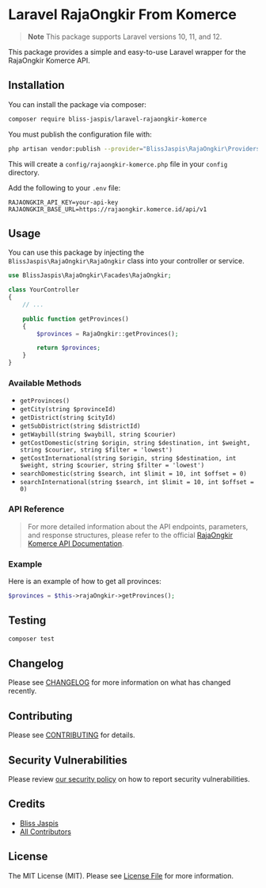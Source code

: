 # Laravel RajaOngkir From Komerce

> **Note**
> This package supports Laravel versions 10, 11, and 12.

This package provides a simple and easy-to-use Laravel wrapper for the RajaOngkir Komerce API.

## Installation

You can install the package via composer:

```bash
composer require bliss-jaspis/laravel-rajaongkir-komerce
```

You must publish the configuration file with:

```bash
php artisan vendor:publish --provider="BlissJaspis\RajaOngkir\Providers\RajaOngkirServiceProvider" --tag="config"
```

This will create a `config/rajaongkir-komerce.php` file in your `config` directory.

Add the following to your `.env` file:

```env
RAJAONGKIR_API_KEY=your-api-key
RAJAONGKIR_BASE_URL=https://rajaongkir.komerce.id/api/v1
```

## Usage

You can use this package by injecting the `BlissJaspis\RajaOngkir\RajaOngkir` class into your controller or service.

```php
use BlissJaspis\RajaOngkir\Facades\RajaOngkir;

class YourController
{
    // ...

    public function getProvinces()
    {
        $provinces = RajaOngkir::getProvinces();

        return $provinces;
    }
}
```

### Available Methods

- `getProvinces()`
- `getCity(string $provinceId)`
- `getDistrict(string $cityId)`
- `getSubDistrict(string $districtId)`
- `getWaybill(string $waybill, string $courier)`
- `getCostDomestic(string $origin, string $destination, int $weight, string $courier, string $filter = 'lowest')`
- `getCostInternational(string $origin, string $destination, int $weight, string $courier, string $filter = 'lowest')`
- `searchDomestic(string $search, int $limit = 10, int $offset = 0)`
- `searchInternational(string $search, int $limit = 10, int $offset = 0)`

### **API Reference**
> For more detailed information about the API endpoints, parameters, and response structures, please refer to the official [RajaOngkir Komerce API Documentation](https://komerceapi.readme.io/reference/rajaongkir-api).

### Example

Here is an example of how to get all provinces:

```php
$provinces = $this->rajaOngkir->getProvinces();
```

## Testing

```bash
composer test
```

## Changelog

Please see [CHANGELOG](CHANGELOG.md) for more information on what has changed recently.

## Contributing

Please see [CONTRIBUTING](CONTRIBUTING.md) for details.

## Security Vulnerabilities

Please review [our security policy](../../security/policy) on how to report security vulnerabilities.

## Credits

- [Bliss Jaspis](https://github.com/blissjaspis)
- [All Contributors](../../contributors)

## License

The MIT License (MIT). Please see [License File](LICENSE.md) for more information.